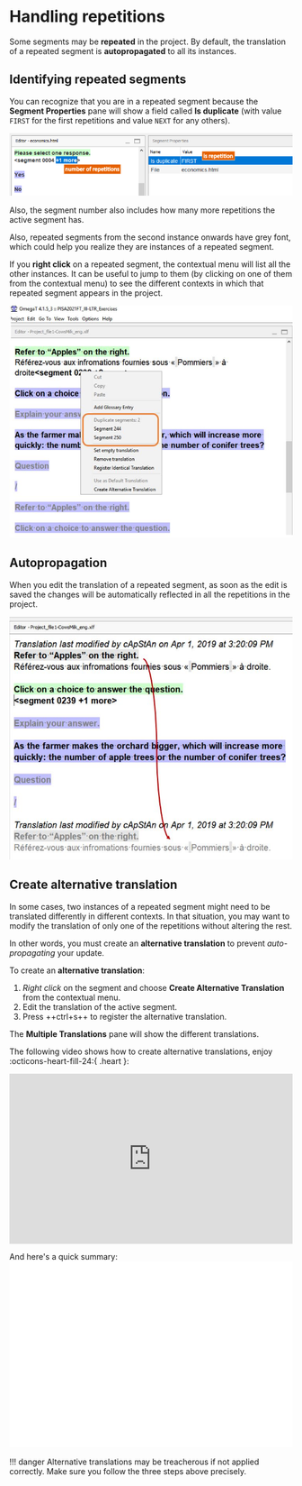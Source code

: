 # Handling repetitions

Some segments may be **repeated** in the project. By default, the translation of a repeated segment is __autopropagated__ to all its instances.

## Identifying repeated segments

You can recognize that you are in a repeated segment because the **Segment Properties** pane will show a field called **Is duplicate** (with value `FIRST` for the first repetitions and value `NEXT` for any others).
<!-- @todo: in the navigation across panes add segment properties -->
<!-- @todo: update "navigation across panes" > "navigation through panes" -->

  ![](../_assets/img/repetition-with-labels.png)
  <!-- ![](../_assets/img/15_repeated_segment.jpg) -->
   
  <!-- @todo: harmonize font size across all screenshots and gifs -->

Also, the segment number also includes how many more repetitions the active segment has.

Also, repeated segments from the second instance onwards have grey font, which could help you realize they are instances of a repeated segment.
<!-- @todo: repetitions in black and gray font -->

If you **right click** on a repeated segment, the contextual menu will list all the other instances. It can be useful to jump to them (by clicking on one of them from the contextual menu) to see the different contexts in which that repeated segment appears in the project.

  ![](../_assets/img/16_repeated_context.jpg)

## Autopropagation

When you edit the translation of a repeated segment, as soon as the edit is saved the changes will be automatically reflected in all the repetitions in the project.

  ![](../_assets/img/17_autopropagation.jpg)

## Create alternative translation

In some cases, two instances of a repeated segment might need to be translated differently in different contexts. In that situation, you may want to modify the translation of only one of the repetitions without altering the rest. 

In other words, you must create an **alternative translation** to prevent _auto-propagating_ your update. 

To create an **alternative translation**: 

  1. _Right click_ on the segment and choose **Create Alternative Translation** from the contextual menu.
    <!-- ![](../_assets/img/18_create_alternative_translation.jpg) -->
  2. Edit the translation of the active segment.
  3. Press ++ctrl+s++ to register the alternative translation.
    <!-- ![](../_assets/img/19_alternative_translation_created.jpg) -->
    <!-- @todo: use the example from the slides -->

The **Multiple Translations** pane will show the different translations.


The following video shows how to create alternative translations, enjoy :octicons-heart-fill-24:{ .heart }:

<div style="padding:60% 0 0 0;position:relative;"><iframe src="https://player.vimeo.com/video/789832289?h=5fd29f998e" style="position:absolute;top:0;left:0;width:100%;height:100%;" frameborder="0" allow="autoplay; fullscreen; picture-in-picture" allowfullscreen></iframe></div><script src="https://player.vimeo.com/api/player.js"></script>

And here's a quick summary: 
![](../_assets/img/create-alternative-translation-in-3-steps.gif)


<!-- @todo for Danina: repeat video, Ctrl+S for every segment! -->



!!! danger
    Alternative translations may be treacherous if not applied correctly. Make sure you follow the three steps above precisely.